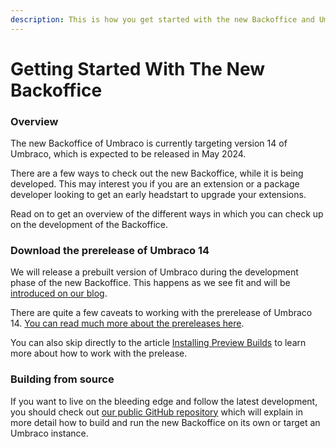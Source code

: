 ```yaml
---
description: This is how you get started with the new Backoffice and Umbraco 14.
---
```


# Getting Started With The New Backoffice

### Overview

The new Backoffice of Umbraco is currently targeting version 14 of Umbraco, which is expected to be released in May 2024.

There are a few ways to check out the new Backoffice, while it is being developed. This may interest you if you are an extension or a package developer looking to get an early headstart to upgrade your extensions.

Read on to get an overview of the different ways in which you can check up on the development of the Backoffice.

### Download the prerelease of Umbraco 14

We will release a prebuilt version of Umbraco during the development phase of the new Backoffice. This happens as we see fit and will be [introduced on our blog](https://umbraco.com/blog).

There are quite a few caveats to working with the prerelease of Umbraco 14. [You can read much more about the prereleases here](alpha-release.md).

You can also skip directly to the article [Installing Preview Builds](../../fundamentals/setup/installation/installing-preview-builds.md) to learn more about how to work with the prelease.

### Building from source

If you want to live on the bleeding edge and follow the latest development, you should check out [our public GitHub repository](https://github.com/umbraco/Umbraco.CMS.Backoffice) which will explain in more detail how to build and run the new Backoffice on its own or target an Umbraco instance.
